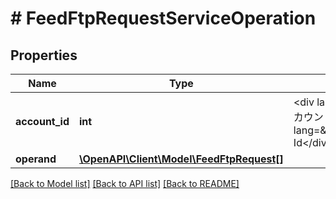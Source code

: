 # # FeedFtpRequestServiceOperation

## Properties

Name | Type | Description | Notes
------------ | ------------- | ------------- | -------------
**account_id** | **int** | &lt;div lang&#x3D;\&quot;ja\&quot;&gt;アカウントID&lt;/div&gt; &lt;div lang&#x3D;\&quot;en\&quot;&gt;account Id&lt;/div&gt; |
**operand** | [**\OpenAPI\Client\Model\FeedFtpRequest[]**](FeedFtpRequest.md) |  |

[[Back to Model list]](../../README.md#models) [[Back to API list]](../../README.md#endpoints) [[Back to README]](../../README.md)
